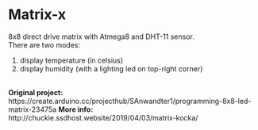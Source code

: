 # Matrix-x
8x8 direct drive matrix with Atmega8 and DHT-11 sensor.<br>
There are two modes:<br>
1. display temperature (in celsius)<br>
2. display humidity (with a lighting led on top-right corner)<br>
<br>
<strong>Original project: </strong> https://create.arduino.cc/projecthub/SAnwandter1/programming-8x8-led-matrix-23475a
<strong>More info: </strong> http://chuckie.ssdhost.website/2019/04/03/matrix-kocka/
